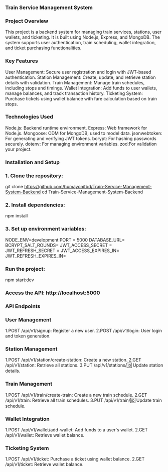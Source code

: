 ### Train Service Management System
### Project Overview
This project is a backend system for managing train services, stations, user wallets, and ticketing. It is built using Node.js, Express, and MongoDB. The system supports user authentication, train scheduling, wallet integration, and ticket purchasing functionalities.

### Key Features
User Management: Secure user registration and login with JWT-based authentication.
Station Management: Create, update, and retrieve station details with validation.
Train Management: Manage train schedules, including stops and timings.
Wallet Integration: Add funds to user wallets, manage balances, and track transaction history.
Ticketing System: Purchase tickets using wallet balance with fare calculation based on train stops.

### Technologies Used
Node.js: Backend runtime environment.
Express: Web framework for Node.js.
Mongoose: ODM for MongoDB, used to model data.
jsonwebtoken: For generating and verifying JWT tokens.
bcrypt: For hashing passwords securely.
dotenv: For managing environment variables.
zod:For validation your project.

### Installation and Setup
### 1. Clone the repository:
git clone https://github.com/humayonitbd/Train-Service-Management-System-Backend
cd Train-Service-Management-System-Backend

### 2. Install dependencies:
npm install

### 3. Set up environment variables:
NODE_ENV=development
PORT = 5000
DATABASE_URL=
BCRYPT_SALT_ROUNDS=
JWT_ACCESS_SECRET = 
JWT_REFRESH_SECRET = 
JWT_ACCESS_EXPIRES_IN=
JWT_REFRESH_EXPIRES_IN=

### Run the project:
npm start:dev


### Access the API: http://localhost:5000
### API Endpoints
### User Management
1.POST /api/v1/signup: Register a new user.
2.POST /api/v1/login: User login and token generation.

### Station Management
1.POST /api/v1/station/create-station: Create a new station.
2.GET /api/v1/station: Retrieve all stations.
3.PUT /api/v1/stations/:id: Update station details.

### Train Management
1.POST /api/v1/train/create-train: Create a new train schedule.
2.GET /api/v1/train: Retrieve all train schedules.
3.PUT /api/v1/train/:id: Update train schedule.

### Wallet Integration
1.POST /api/v1/wallet/add-wallet: Add funds to a user's wallet.
2.GET /api/v1/wallet: Retrieve wallet balance.

### Ticketing System
1.POST /api/v1/ticket: Purchase a ticket using wallet balance.
2.GET /api/v1/ticket: Retrieve wallet balance.







